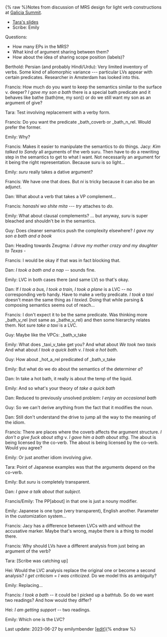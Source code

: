 {% raw %}Notes from discussion of MRS design for light verb constructions at [Galicia Summit](https://delph-in.github.io/docs/summits/GaliciaSchedule).

* [Tara's slides](https://github.com/delph-in/docs/blob/main/summits/2023/lvc-mrs-design-2023.pdf?raw=true)
* Scribe: Emily

Questions:

* How many EPs in the MRS?
* What kind of argument sharing between them?
* How about the idea of sharing scope position (labels)?

Berthold: Persian (and probably Hindi/Urdu): Very limited inventory of verbs. Some kind of allomorphic variance --- particular LVs appear with certain predicates. Researcher in Amsterdam has looked into this.

Francis:
How much do you want to keep the semantics similar to the surface v. deeper?
*I gave my son a bath*
there is a special bath predicate and it behaves like bathe (bath(me, my son)) or do we still want my son as an argument of give?

Tara:
Test involving replacement with a verby form.

Francis:
Do you want the predicate _bath_coverb or _bath_n_rel. Would prefer the former.

Emily:
Why?

Francis:
Makes it easier to manipulate the semantics to do things. Jacy: *Kim talked to Sandy* all arguments of the verb suru. Then have to do a rewriting step in the semantics to get to what I want. Not necessarily an argument for it being the right representation. Because suru is so light...

Emily:
*suru* really takes a dative argument?

Francis:
We have one that does. But *ni* is tricky because it can also be an adjunct.

Dan:
What about a verb that takes a VP complement...

Francis:
*hanashi wo shite mita* --- *try* attaches to *do*.

Emily:
What about clausal complements? ... but anyway, *suru* is super bleached and shouldn't be in the semantics.

Guy:
Does cleaner semantics push the complexity elsewhere?
*I gave my son a bath and a book*

Dan:
Heading towards Zeugma:
*I drove my mother crazy and my daughter to Texas* -

Francis:
I would be okay if that was in fact blocking that.

Dan:
*I took a bath and a nap* -- sounds fine.

Emily:
LVC in both cases there (and same LV) so that's okay.

Dan:
If *I took a bus, I took a train, I took a plane* is a LVC -- no corresponding verb handy. Have to make a verby predicate. *I took a taxi* doesn't mean the same thing as *I taxied*. Doing that while parsing & composing semantics seems out of reach...

Francis:
I don't expect it to be the same predicate. Was thinking more _bath_v_rel (not same as _bathe_v_rel) and then some hierarchy relates them. Not sure *take a taxi* is a LVC.

Guy:
Maybe like the VPCs: _bath_v_take

Emily:
What does _taxi_v_take get you? And what about *We took two taxis* And what about *I took a quick bath* v. *I took a hot bath*.

Guy:
How about _hot_a_rel predicated of _bath_v_take

Emily:
But what do we do about the semantics of the determiner *a*?

Dan:
In take a hot bath, it really is about the temp of the liquid.

Emily:
And so what's your theory of *take a quick bath*

Dan:
Reduced to previously unsolved problem: *I enjoy an occasional bath*

Guy:
So we can't derive anything from the fact that it modifies the noun.

Dan:
Still don't understand the drive to jump all the way to the meaning of the idiom.

Francis:
There are places where the coverb affects the argument structure. *I don't a give fuck about sthg* v. *I gave him a bath about sthg*. The about is being licensed by the co-verb. The about is being licensed by the co-verb. Would you agree?

Emily:
Or just another idiom involving *give*.

Tara:
Point of Japanese examples was that the arguments depend on the co-verb.

Emily:
But *suru* is completely transparent.

Dan:
*I gave a talk about that subject.*

Francis/Emily:
The PP[about] in that one is just a nouny modifier.

Emily:
Japanese is one type (very transparent), English another. Parameter in the customization system...

Francis:
Jacy has a difference between LVCs with and without the accusative marker. Maybe that's wrong, maybe there is a thing to model there.

Francis:
Why should LVs have a different analysis from just being an argument of the verb?

Tara:
[Scribe was catching up]

Hei:
Would the LVC analysis replace the original one or become a second analysis? *I get criticism* = *I was criticized*. Do we model this as ambiguity?

Emily:
Replacing...

Francis:
*I took a bath* -- it could be I picked up a bathtub. So do we want two readings? And how would they differ?

Hei:
*I am getting support* -- two readings.

Emily:
Which one is the LVC?


Last update: 2023-06-27 by emilymbender [[edit](https://github.com/delph-in/docs/wiki/GaliciaMrsLvc/_edit)]{% endraw %}